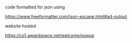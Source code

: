 code formatted for json using 

https://www.freeformatter.com/json-escape.html#ad-output



website hosted

https://cp1.awardspace.net/welcome/popup